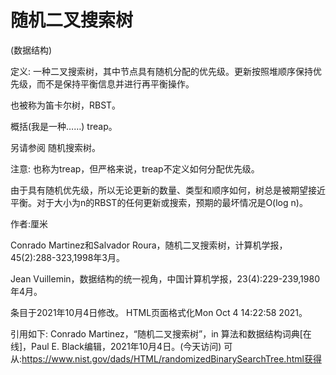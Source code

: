 # 随机二叉搜索树


(数据结构)



定义:
一种二叉搜索树，其中节点具有随机分配的优先级。更新按照堆顺序保持优先级，而不是保持平衡信息并进行再平衡操作。



也被称为笛卡尔树，RBST。



概括(我是一种……)
treap。



另请参阅
随机搜索树。



注意:
也称为treap，但严格来说，treap不定义如何分配优先级。

由于具有随机优先级，所以无论更新的数量、类型和顺序如何，树总是被期望接近平衡。对于大小为n的RBST的任何更新或搜索，预期的最坏情况是O(log n)。


作者:厘米


Conrado Martinez和Salvador Roura，随机二叉搜索树，计算机学报，45(2):288-323,1998年3月。

Jean Vuillemin，数据结构的统一视角，中国计算机学报，23(4):229-239,1980年4月。








条目于2021年10月4日修改。
HTML页面格式化Mon Oct 4 14:22:58 2021。



引用如下:
Conrado Martinez，“随机二叉搜索树”，in
算法和数据结构词典[在线]，Paul E. Black编辑，2021年10月4日。(今天访问)
可从:https://www.nist.gov/dads/HTML/randomizedBinarySearchTree.html获得